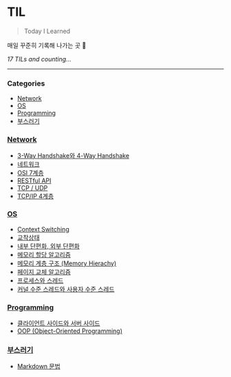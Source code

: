 # TIL
> Today I Learned

매일 꾸준히 기록해 나가는 곳 🌱


_17 TILs and counting..._

---

### Categories

- [Network](#Network)
- [OS](#OS)
- [Programming](#Programming)
- [부스러기](#부스러기)

### [Network](#Network)
- [3-Way Handshake와 4-Way Handshake](Network/3WayHandshake.md)
- [네트워크](Network/Network.md)
- [OSI 7계층](Network/OSI_7Layer.md)
- [RESTful API](Network/RestfulAPI.md)
- [TCP / UDP](Network/TCP_UDP.md)
- [TCP/IP 4계층](Network/TcpIp4Layer.md)

### [OS](#OS)
- [Context Switching](OS/ContextSwitching.md)
- [교착상태](OS/Deadlock.md)
- [내부 단편화, 외부 단편화](OS/Fragmentation.md)
- [메모리 할당 알고리즘](OS/MemoryAllocationAlgorithm.md)
- [메모리 계층 구조 (Memory Hierachy)](OS/MemoryHierachy.md)
- [페이지 교체 알고리즘](OS/PageReplacementAlgorithm.md)
- [프로세스와 스레드](OS/Process_Thread.md)
- [커널 수준 스레드와 사용자 수준 스레드](OS/Thread.md)

### [Programming](#Programming)
- [클라이언트 사이드와 서버 사이드](Programming/ClientSideServerSide.md)
- [OOP (Object-Oriented Programming)](Programming/OOP.md)

### [부스러기](#부스러기)
- [Markdown 문법](부스러기/markdown.md)


